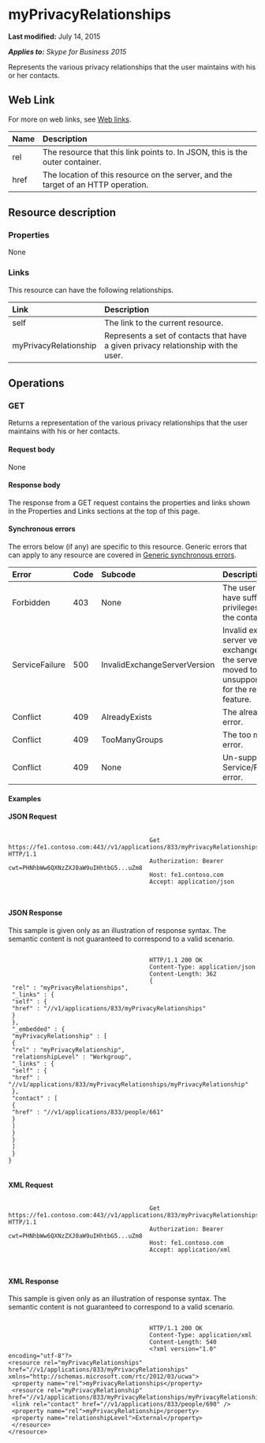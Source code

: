 
# myPrivacyRelationships 

 **Last modified:** July 14, 2015

 _**Applies to:** Skype for Business 2015_


Represents the various privacy relationships that the user maintains with his or her contacts. 

## Web Link
<a name="sectionSection0"> </a>

For more on web links, see [Web links](WebLinks.md).



|**Name**|**Description**|
|:-----|:-----|
|rel|The resource that this link points to. In JSON, this is the outer container.|
|href|The location of this resource on the server, and the target of an HTTP operation.|

## Resource description
<a name="sectionSection1"> </a>




### Properties

None


### Links

This resource can have the following relationships.



|**Link**|**Description**|
|:-----|:-----|
|self|The link to the current resource.|
|myPrivacyRelationship|Represents a set of contacts that have a given privacy relationship with the user.|

## Operations
<a name="sectionSection2"> </a>




### GET

Returns a representation of the various privacy relationships that the user maintains with his or her contacts.


#### Request body

None


#### Response body

The response from a GET request contains the properties and links shown in the Properties and Links sections at the top of this page.


#### Synchronous errors

The errors below (if any) are specific to this resource. Generic errors that can apply to any resource are covered in [Generic synchronous errors](GenericSynchronousErrors.md).



|**Error**|**Code**|**Subcode**|**Description**|
|:-----|:-----|:-----|:-----|
|Forbidden|403|None|The user does not have sufficient privileges to access the contact list.|
|ServiceFailure|500|InvalidExchangeServerVersion|Invalid exchange server version.The exchange mailbox of the server might have moved to an unsupported version for the required feature.|
|Conflict|409|AlreadyExists|The already exists error.|
|Conflict|409|TooManyGroups|The too many groups error.|
|Conflict|409|None|Un-supported Service/Resource/API error.|

#### Examples




#### JSON Request


```

										Get https://fe1.contoso.com:443//v1/applications/833/myPrivacyRelationships HTTP/1.1
										Authorization: Bearer cwt=PHNhbWw6QXNzZXJ0aW9uIHhtbG5...uZm8
										Host: fe1.contoso.com
										Accept: application/json
										
									
```


#### JSON Response

This sample is given only as an illustration of response syntax. The semantic content is not guaranteed to correspond to a valid scenario.


```

										HTTP/1.1 200 OK
										Content-Type: application/json
										Content-Length: 362
										{
 "rel" : "myPrivacyRelationships",
 "_links" : {
 "self" : {
 "href" : "//v1/applications/833/myPrivacyRelationships"
 }
 },
 "_embedded" : {
 "myPrivacyRelationship" : [
 {
 "rel" : "myPrivacyRelationship",
 "relationshipLevel" : "Workgroup",
 "_links" : {
 "self" : {
 "href" : "//v1/applications/833/myPrivacyRelationships/myPrivacyRelationship"
 },
 "contact" : [
 {
 "href" : "//v1/applications/833/people/661"
 }
 ]
 }
 }
 ]
 }
}
									
```


#### XML Request


```

										Get https://fe1.contoso.com:443//v1/applications/833/myPrivacyRelationships HTTP/1.1
										Authorization: Bearer cwt=PHNhbWw6QXNzZXJ0aW9uIHhtbG5...uZm8
										Host: fe1.contoso.com
										Accept: application/xml
										
									
```


#### XML Response

This sample is given only as an illustration of response syntax. The semantic content is not guaranteed to correspond to a valid scenario.


```

										HTTP/1.1 200 OK
										Content-Type: application/xml
										Content-Length: 540
										<?xml version="1.0" encoding="utf-8"?>
<resource rel="myPrivacyRelationships" href="//v1/applications/833/myPrivacyRelationships" xmlns="http://schemas.microsoft.com/rtc/2012/03/ucwa">
 <property name="rel">myPrivacyRelationships</property>
 <resource rel="myPrivacyRelationship" href="//v1/applications/833/myPrivacyRelationships/myPrivacyRelationship">
 <link rel="contact" href="//v1/applications/833/people/690" />
 <property name="rel">myPrivacyRelationship</property>
 <property name="relationshipLevel">External</property>
 </resource>
</resource>
									
```

